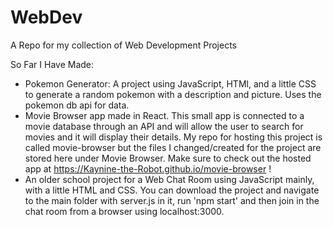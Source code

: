 # WebDev
A Repo for my collection of Web Development Projects

So Far I Have Made:
- Pokemon Generator: A project using JavaScript, HTMl, and a little CSS to generate a random pokemon with a description and picture. Uses the pokemon db api for data.
- Movie Browser app made in React. This small app is connected to a movie database through an API and will allow the user to search for movies and it will display their details. My repo for hosting this project is called movie-browser but the files I changed/created for the project are stored here under Movie Browser. Make sure to check out the hosted app at https://Kaynine-the-Robot.github.io/movie-browser !
- An older school project for a Web Chat Room using JavaScript mainly, with a little HTML and CSS. You can download the project and navigate to the main folder with server.js in it, run 'npm start' and then join in the chat room from a browser using localhost:3000. 


